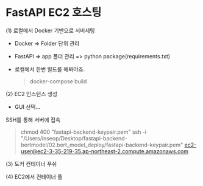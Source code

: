 # FastAPI EC2 호스팅

(1) 로컬에서 Docker 기반으로 서버세팅

- Docker => Folder 단위 관리
- FastAPI => app 폴더 관리 => python package(requirements.txt)

- 로컬에서 한번 빌드를 해봐야죠.
  > docker-compose build

(2) EC2 인스턴스 생성

- GUI 선택...

SSH를 통해 서버에 접속

> chmod 400 "fastapi-backend-keypair.pem"
> ssh -i "/Users/inseop/Desktop/fastapi-backend-bertmodel/02.bert_model_deploy/fastapi-backend-keypair.pem" ec2-user@ec2-3-35-219-35.ap-northeast-2.compute.amazonaws.com

(3) 도커 컨테이너 푸쉬

(4) EC2에서 컨테이너 풀
